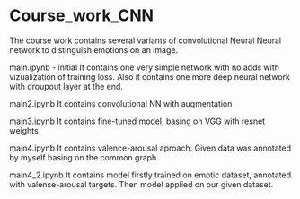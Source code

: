 # Course_work_CNN
The course work contains several variants of convolutional Neural Neural network to distinguish emotions on an image.

main.ipynb  - initial
It contains one very simple network with no adds with vizualization of training loss. Also it contains one more deep neural network with droupout layer at the end.

main2.ipynb
It contains convolutional NN with augmentation

main3.ipynb
It contains fine-tuned model, basing on VGG with resnet weights

main4.ipynb
It contains valence-arousal aproach.
Given data was annotated by myself basing on the common graph.

main4_2.ipynb
It contains model firstly trained on emotic dataset, annotated with valense-arousal targets.
Then model applied on our given dataset.
